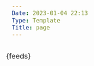 ```yaml
---
Date: 2023-01-04 22:13
Type: Template
Title: page
---
```


<!DOCTYPE html>
<html lang="en">
  <head>
    {feeds}
    <title>{weblog-title}{separator}{post-title}</title>
    <meta charset="utf-8" />
    <meta name="viewport" content="width=device-width, initial-scale=1" />
    <style>
      @import url("https://static.omg.lol/type/font-honey.css");
      @import url("https://static.omg.lol/type/font-lato-regular.css");
      @import url("https://static.omg.lol/type/font-lato-bold.css");
      @import url("https://static.omg.lol/type/font-lato-italic.css");
      @import url("https://static.omg.lol/type/font-md-io.css");
      @import url("https://static.omg.lol/type/fontawesome-free/css/all.css");

      :root {
        --foreground: #4c4f69;
        --background: #eff1f5;
        --link: #8839ef;
        --accent: #6c6f85;
        --subtext: #5c5f77;
        --searchbox: #dce0e8;
        --tag: #8839ef;
        --codebg: #dce0e8;
        --codetext: #5c5f77;
        --searchboxtext: #4c4f69;
      }

      img {
        border-radius: 1%; 
        display: block;
      }

      @media (prefers-color-scheme: dark) {
        :root {
          --foreground: #cdd6f4;
          --background: #1e1e2e;
          --link: #cba6f7;
          --accent: #a6adc8;
          --subtext: #bac2de;
          --searchbox: #bac2de;
          --tag: #cba6f7;
          --codebg: #11111b;
          --codetext: #bac2de;
          --searchboxtext: #4c4f69;
 
        }
      }

      * {
        box-sizing: border-box;
      }

      body {
        font-family: "Lato", sans-serif;
        font-size: 120%;
        color: var(--foreground);
        background: var(--background);
      }

      header nav ul {
        list-style-type: none;
        margin: 0;
        padding: 0;
      }

      header nav li {
        display: inline-block;
      }

      header nav li a {
        display: block;
        text-decoration: none;
        margin-right: 1em;
      }
      article blockquote {
        font-style: italic;
        border-left: 3px solid var(--link);
        margin-left: 0;
        margin-right: 0;
        padding-left: 1.5rem;
        color: var(--accent);
      }
      h1,
      h2,
      h3,
      h4,
      h5,
      h6 {
        font-family: "VC Honey Deck", serif;
        margin: 1rem 0;
        color: var(--subtext);
      }

      p,
      li {
        line-height: 160%;
      }

      header,
      main,
      footer {
        max-width: 60em;
        margin: 2em auto;
        padding: 0 1em;
      }

      header {
        margin-top: 4em;
      }

      footer p {
        margin-top: 5em;
        font-size: 90%;
        text-align: center;
      }

      a:link {
        color: var(--link);
      }
      a:visited {
        color: var(--link);
      }
      a:hover {
        color: var(--link);
      }
      a:active {
        color: var(--link);
      }

      .post-info,
      .post-tags {
        font-size: 85%;
        color: var(--accent);
        text-align: right;
      }

      .post-info i:nth-child(2) {
        margin-left: 0.75em;
      }

      .tag {
        background: var(--tag);
        color: var(--background) !important;
        padding: 0.3em 0.4em;
        margin: 0.8em 0 0 0.4em;
        border-radius: 0.5em;
        text-decoration: none;
        display: inline-block;
      }

      hr {
        border: 0;
        height: 1px;
        background: #333;
        margin: 2em 0;
      }

      code {
        padding: 0.2em 0.3em;
        border: 1px solid var(--accent);
        white-space: pre-wrap;
        word-wrap: break-word;
      }

      pre,
      code {
        font-family: "MD IO 0.4";
        font-size: 90%;
      }

      pre code {
        background: var(--codebg);
        color: var(--codetxt);
        display: inline-block;
        padding: 1em;
        white-space: pre-wrap;
        word-wrap: break-word;
      }

      img {
        max-width: 100%;
      }

      table {
        border-collapse: collapse;
      }

      td,
      th {
        padding: 0.75em;
        text-align: left;
        border: 1px solid var(--accent);
      }

      .weblog-title a {
        text-decoration: none;
        color: var(--foreground);
      }

      a:hover,
      a:active {
        color: var(--text);
        text-decoration: #bac2de;
      }
      h3.recent:before {
        content: "\f277";
        font: var(--fa-font-solid);
        margin-right: 0.5rem;
      }

      h3.search:before {
        content: "\f002";
        font: var(--fa-font-solid);
        margin-right: 0.5rem;
      }

      h3.more:before {
        content: "\f005";
        font: var(--fa-font-solid);
        margin-right: 0.5rem;
      }

      footer a {
        text-decoration: none;
      }
      form {
        display: flex;
        align-items: center;
      }

      input[type="text"] {
        margin-top: 0.5rem;
        border: 1px solid var(--searchbox);
        border-radius: 5px;
        padding: 0 10px;
        width: 265px;
        height: 30px;
        background-color: var(--searchbox);
        color: var(--searchboxtext);
        onchange: submit();
      }

      article blockquote {
        border-left: 3px solid var(--accent);
        padding-left: 1rem;
        color: var(--subtext);
        font-style: italic;
      }
    </style>
  </head>
  <body>
    <header>
      <h1 class="weblog-title"><a href="/">{weblog-title}</a></h1>
      {navigation}
      <nav></nav>
    </header>

    <main>
      <article>
        {body}
      </article>

      <hr/>

      <h3 class="recent">Recent posts</h3>

      {recent-posts}
      
      <h3 class="more">More</h3>

<ul>
	<li><a href="/archive">archive</a></li>
	<li><a href="/random">random post</a></li>
</ul>
      <h3 class="search">Search posts</h3>
      <form action="/?" method="get">
        <label for="search"></label>
        <input type="text" name="search"/>
      </form>
    </main>
    <footer>
      <p>
        Made w/ <a href="https://weblog.lol">weblog.lol</a>
      </p>
    </footer>
  </body>
</html>